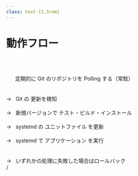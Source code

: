 ```yaml
---
class: text-[1.5rem]
---
```


# 動作フロー

<br/>
<br/>

<div class="flex items-center gap-4">
  <svg width="20" height="28" viewBox="0 0 30 42" fill="none" xmlns="http://www.w3.org/2000/svg">
    <path d="M14.9999 9.99992V15.4999L22.3333 8.16658L14.9999 0.833252V6.33325C6.89658 6.33325 0.333252 12.8966 0.333252 20.9999C0.333252 23.8783 1.17658 26.5549 2.60658 28.8099L5.28325 26.1333C4.45825 24.6116 3.99992 22.8516 3.99992 20.9999C3.99992 14.9316 8.93159 9.99992 14.9999 9.99992ZM27.3933 13.1899L24.7166 15.8666C25.5232 17.4066 25.9999 19.1483 25.9999 20.9999C25.9999 27.0683 21.0683 31.9999 14.9999 31.9999V26.4999L7.66658 33.8333L14.9999 41.1666V35.6666C23.1033 35.6666 29.6666 29.1033 29.6666 20.9999C29.6666 18.1216 28.8233 15.4449 27.3933 13.1899Z" fill="white"/>
  </svg>
  定期的に Git のリポジトリを Polling する（常駐）
</div>

<br/>
<br/>

<div class="ml-4">
  <div>
    → &nbsp; Git の <span class="text-yellow-500">更新を検知</span>
  </div>

  <br/>

  <div>
    → &nbsp; 新規バージョンで <span class="text-green-500">テスト・ビルド・インストール</span>
  </div>

  <br/>

  <div>
    → &nbsp; systemd の <span class="text-green-500">ユニットファイル を更新</span>
  </div>

  <br/>

  <div>
    → &nbsp; systemd で <span class="text-green-500">アプリケーション を実行</span>
  </div>

  <br/>
  <br/>

  <div>
    → &nbsp; いずれかの処理に失敗した場合は<span class="text-red-500">ロールバック</span>
  </div>
</div>

<div
  class="absolute bottom-[1rem] right-[1rem] text-[1rem]"
>
  <SlideCurrentNo /> / <SlidesTotal />
</div>